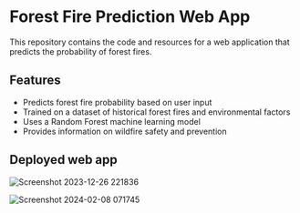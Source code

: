 # Forest Fire Prediction Web App

This repository contains the code and resources for a web application that predicts the probability of forest fires.

## Features

* Predicts forest fire probability based on user input
* Trained on a dataset of historical forest fires and environmental factors
* Uses a Random Forest machine learning model
* Provides information on wildfire safety and prevention

## Deployed web app

![Screenshot 2023-12-26 221836](https://github.com/KethanKumar13/Forest_Fire_Prediction_Website/assets/109789022/b9f2b974-2d68-4549-8755-c374e9952efb)


![Screenshot 2024-02-08 071745](https://github.com/KethanKumar13/Forest_Fire_Prediction_Website/assets/109789022/e73db772-cb59-4116-9480-b9766a9e69ff)


